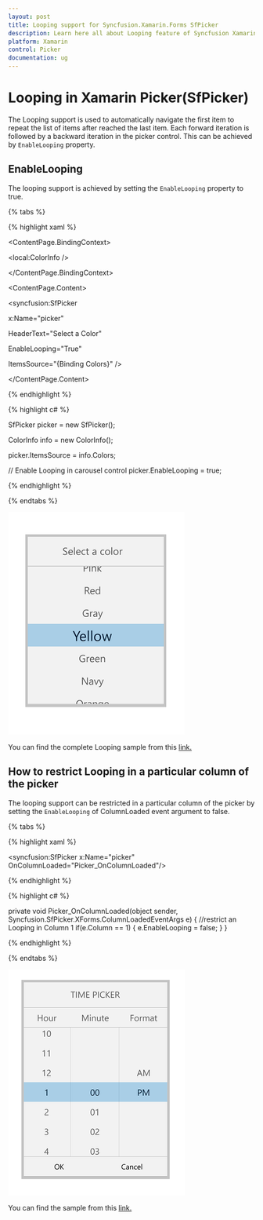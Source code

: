 ```yaml
---
layout: post
title: Looping support for Syncfusion.Xamarin.Forms SfPicker
description: Learn here all about Looping feature of Syncfusion Xamarin Picker (SfPicker) control and  its property of Enable Looping and sample.
platform: Xamarin
control: Picker
documentation: ug
---
```


# Looping in Xamarin Picker(SfPicker)

The Looping support is used to automatically navigate the first item to repeat the list of items after reached the last item. Each forward iteration is followed by a backward iteration in the picker control. This can be achieved by `EnableLooping` property.

## EnableLooping

The looping support is achieved by setting the `EnableLooping` property to true.

{% tabs %}

{% highlight xaml %}

<ContentPage.BindingContext>

<local:ColorInfo />

</ContentPage.BindingContext>

<ContentPage.Content>

<syncfusion:SfPicker

x:Name="picker"

HeaderText="Select a Color"

EnableLooping="True"

ItemsSource="{Binding Colors}" />

</ContentPage.Content>

</ContentPage>

{% endhighlight %}

{% highlight c# %}

SfPicker picker = new SfPicker();

ColorInfo info = new ColorInfo();

picker.ItemsSource = info.Colors;

// Enable Looping in carousel control
picker.EnableLooping = true;

{% endhighlight %}

{% endtabs %}

![Looping Image](images/Looping.png)

You can find the complete Looping sample from this [link.](https://github.com/SyncfusionExamples/xamarin-sfpicker-examples/tree/master/Samples/Looping)

## How to restrict Looping in a particular column of the picker

The looping support can be restricted in a particular column of the picker by setting the `EnableLooping` of ColumnLoaded event argument to false.

{% tabs %}

{% highlight xaml %}

<syncfusion:SfPicker 
    x:Name="picker" 
    OnColumnLoaded="Picker_OnColumnLoaded"/>

{% endhighlight %}

{% highlight c# %}

private void Picker_OnColumnLoaded(object sender, Syncfusion.SfPicker.XForms.ColumnLoadedEventArgs e)
        {
          //restrict an Looping in Column 1
           if(e.Column == 1)
            {
                e.EnableLooping = false;
            }
        }

{% endhighlight %}

{% endtabs %}

![ColumnEnableLooping Image](images/ColumnEnableLooping.png)

You can find the sample from this [link.](https://github.com/SyncfusionExamples/xamarin-sfpicker-examples/tree/master/Samples/ColumnAutoReverse)